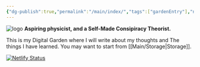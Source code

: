 ```yaml
---
{"dg-publish":true,"permalink":"/main/index/","tags":["gardenEntry"],"noteIcon":"","created":"2023-11-07T13:13:43.404+05:30"}
---
```


![logo](/img/user/assets/logo.png)
**Aspiring physicist, and a Self-Made Consipiracy Theorist.**

This is my Digital Garden where I will write about my thoughts and The things I  have learned. You may want to start from [[Main/Storage\|Storage]].

[![Netlify Status](https://api.netlify.com/api/v1/badges/71796317-43a8-49c3-b7de-fdbaf093760f/deploy-status)](https://app.netlify.com/sites/garden4244/deploys)